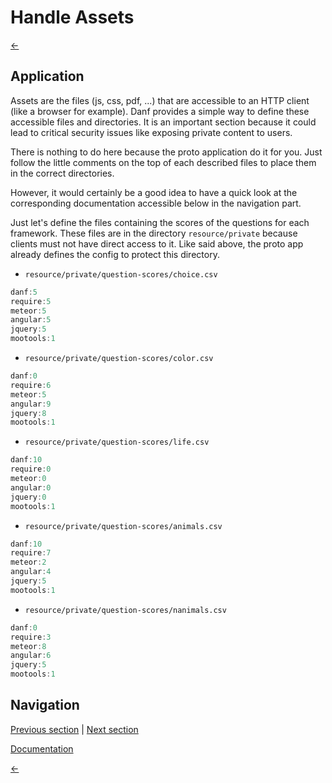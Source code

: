 Handle Assets
=============

[←](index.md)

Application
-----------

Assets are the files (js, css, pdf, ...) that are accessible to an HTTP client (like a browser for example).
Danf provides a simple way to define these accessible files and directories. It is an important section because it could lead to critical security issues like exposing private content to users.

There is nothing to do here because the proto application do it for you. Just follow the little comments on the top of each described files to place them in the correct directories.

However, it would certainly be a good idea to have a quick look at the corresponding documentation accessible below in the navigation part.

Just let's define the files containing the scores of the questions for each framework. These files are in the directory `resource/private` because clients must not have direct access to it. Like said above, the proto app already defines the config to protect this directory.

 * `resource/private/question-scores/choice.csv`
```javascript
danf:5
require:5
meteor:5
angular:5
jquery:5
mootools:1
```

 * `resource/private/question-scores/color.csv`
```javascript
danf:0
require:6
meteor:5
angular:9
jquery:8
mootools:1
```

 * `resource/private/question-scores/life.csv`
```javascript
danf:10
require:0
meteor:0
angular:0
jquery:0
mootools:1
```

 * `resource/private/question-scores/animals.csv`
```javascript
danf:10
require:7
meteor:2
angular:4
jquery:5
mootools:1
```

 * `resource/private/question-scores/nanimals.csv`
```javascript
danf:0
require:3
meteor:8
angular:6
jquery:5
mootools:1
```

Navigation
----------

[Previous section](events.md) |
 [Next section](ajax-app.md)

[Documentation](../use/assets.md)

[←](index.md)